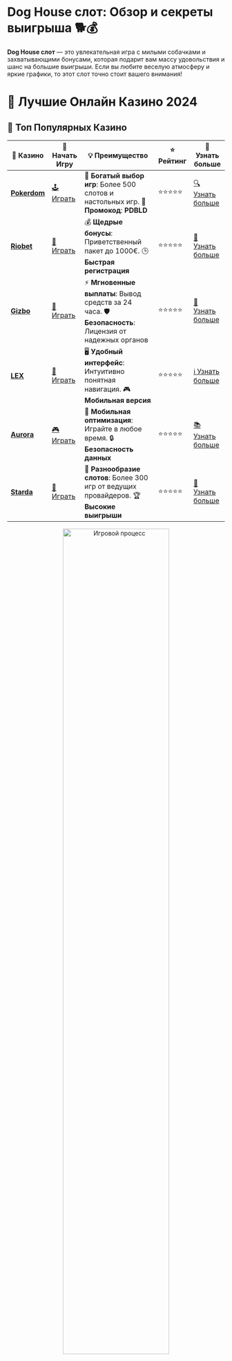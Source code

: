 # **Dog House слот**: Обзор и секреты выигрыша 🐕💰

**Dog House слот** — это увлекательная игра с милыми собачками и захватывающими бонусами, которая подарит вам массу удовольствия и шанс на большие выигрыши. Если вы любите веселую атмосферу и яркие графики, то этот слот точно стоит вашего внимания! 

# 🎰 Лучшие Онлайн Казино 2024

## 🌟 Топ Популярных Казино

| 🎲 **Казино** | 🔗 **Начать Игру** | 💡 **Преимущество** | ⭐ **Рейтинг** | 🔗 **Узнать больше** |
|--------------|---------------------|---------------------|----------------|----------------------|
| [**Pokerdom**](https://brandplay.link/4k77v2yx) | [🕹️ Играть](https://brandplay.link/4k77v2yx) | 🎉 **Богатый выбор игр**: Более 500 слотов и настольных игр. 🎁 **Промокод**: **PDBLD** | ⭐⭐⭐⭐⭐ | [🔍 Узнать больше](https://brandplay.link/4k77v2yx) |
| [**Riobet**](https://brandplay.link/7xBLTPyj) | [🎰 Играть](https://brandplay.link/7xBLTPyj) | 💰 **Щедрые бонусы**: Приветственный пакет до 1000€. 🕒 **Быстрая регистрация** | ⭐⭐⭐⭐⭐ | [📖 Узнать больше](https://brandplay.link/7xBLTPyj) |
| [**Gizbo**](https://brandplay.link/bprXw4YV) | [🎲 Играть](https://brandplay.link/bprXw4YV) | ⚡ **Мгновенные выплаты**: Вывод средств за 24 часа. 🛡️ **Безопасность**: Лицензия от надежных органов | ⭐⭐⭐⭐⭐ | [📝 Узнать больше](https://brandplay.link/bprXw4YV) |
| [**LEX**](https://brandplay.link/zW4hdDFV) | [🤑 Играть](https://brandplay.link/zW4hdDFV) | 🖥️ **Удобный интерфейс**: Интуитивно понятная навигация. 🎮 **Мобильная версия** | ⭐⭐⭐⭐⭐ | [ℹ️ Узнать больше](https://brandplay.link/zW4hdDFV) |
| [**Aurora**](https://10trafic-stat2.com/click/668546556bcc6313411604bd/6766/13032/subaccount) | [🎮 Играть](https://10trafic-stat2.com/click/668546556bcc6313411604bd/6766/13032/subaccount) | 📱 **Мобильная оптимизация**: Играйте в любое время. 🔒 **Безопасность данных** | ⭐⭐⭐⭐⭐ | [📚 Узнать больше](https://10trafic-stat2.com/click/668546556bcc6313411604bd/6766/13032/subaccount) |
| [**Starda**](https://brandplay.link/fB7xwRFL) | [🎯 Играть](https://brandplay.link/fB7xwRFL) | 🎰 **Разнообразие слотов**: Более 300 игр от ведущих провайдеров. 🏆 **Высокие выигрыши** | ⭐⭐⭐⭐⭐ | [🔎 Узнать больше](https://brandplay.link/fB7xwRFL) |

<div align="center">
    <img src="https://i.pinimg.com/originals/87/9e/b9/879eb9354dd0699582408b68f2e253b2.gif" alt="Игровой процесс" width="70%">
</div>

## 💎 Лучшие Бонусы и Акции

| 🎲 **Казино** | 🔗 **Начать Игру** | 💡 **Преимущество** | ⭐ **Рейтинг** | 🔗 **Узнать больше** |
|--------------|---------------------|---------------------|----------------|----------------------|
| [**Kometa**](https://brandplay.link/8ZymQJV8) | [🎰 Играть](https://brandplay.link/8ZymQJV8) | 🎁 **Эксклюзивные бонусы**: Регулярные акции и промо. 🔄 **Программы лояльности** | ⭐⭐⭐⭐☆ | [🔍 Узнать больше](https://brandplay.link/8ZymQJV8) |
| [**R7**](https://brandplay.link/bMd3Yjsw) | [🕹️ Играть](https://brandplay.link/bMd3Yjsw) | 🕒 **Круглосуточная поддержка**: Всегда на связи. 💸 **Высокие лимиты** | ⭐⭐⭐⭐☆ | [📖 Узнать больше](https://brandplay.link/bMd3Yjsw) |
| [**7K**](https://brandplay.link/BvQyFShp) | [🎲 Играть](https://brandplay.link/BvQyFShp) | 🌟 **Эксклюзивные бонусы**: Только для VIP игроков. 🎉 **Сезонные акции** | ⭐⭐⭐⭐☆ | [📝 Узнать больше](https://brandplay.link/BvQyFShp) |
| [**Kent**](https://brandplay.link/Fv2WP3js) | [🤑 Играть](https://brandplay.link/Fv2WP3js) | 📈 **Высокий RTP**: Более 98%. 💼 **Профессиональная поддержка** | ⭐⭐⭐⭐☆ | [ℹ️ Узнать больше](https://brandplay.link/Fv2WP3js) |
| [**1Xslots**](https://brandplay.link/hSB1khtr) | [🎮 Играть](https://brandplay.link/hSB1khtr) | 🎉 **Множество акций**: Еженедельные бонусы и турниры. 🛡️ **Безопасность** | ⭐⭐⭐⭐☆ | [📚 Узнать больше](https://brandplay.link/hSB1khtr) |
| [**Gama**](https://brandplay.link/j6NMKsDz) | [🎯 Играть](https://brandplay.link/j6NMKsDz) | 🔍 **Интуитивный интерфейс**: Легкость использования. 🏅 **Престижные турниры** | ⭐⭐⭐⭐☆ | [🔎 Узнать больше](https://brandplay.link/j6NMKsDz) |

<div align="center">
    <img src="https://i.pinimg.com/originals/87/9e/b9/879eb9354dd0699582408b68f2e253b2.gif" alt="Игровой процесс" width="70%">
</div>

## 🚀 Быстрые Выигрыши и Поддержка

| 🎲 **Казино** | 🔗 **Начать Игру** | 💡 **Преимущество** | ⭐ **Рейтинг** | 🔗 **Узнать больше** |
|--------------|---------------------|---------------------|----------------|----------------------|
| [**Onion**](https://brandplay.link/zBGRVpQ9) | [🎰 Играть](https://brandplay.link/zBGRVpQ9) | 🤑 **Низкие ставки**: Идеально для начинающих. 🔄 **Быстрые выводы** | ⭐⭐⭐⭐☆ | [🔍 Узнать больше](https://brandplay.link/zBGRVpQ9) |
| [**Чемпион**](https://temon-gter.cfd/go/lRq?p80412p304504pcc44t17455) | [🕹️ Играть](https://temon-gter.cfd/go/lRq?p80412p304504pcc44t17455) | 🏅 **Лояльная программа**: Награды за активность. 🎁 **Ежемесячные бонусы** | ⭐⭐⭐⭐☆ | [📖 Узнать больше](https://temon-gter.cfd/go/lRq?p80412p304504pcc44t17455) |
| [**Vavada**](https://vavadapartner.pro/?promo=ea5c9275-6854-4505-94fc-95ab18221945-linkb2) | [🎲 Играть](https://vavadapartner.pro/?promo=ea5c9275-6854-4505-94fc-95ab18221945-linkb2) | 🚀 **Быстрая регистрация**: Начните играть мгновенно. 🔐 **Безопасные транзакции** | ⭐⭐⭐⭐☆ | [📝 Узнать больше](https://vavadapartner.pro/?promo=ea5c9275-6854-4505-94fc-95ab18221945-linkb2) |
| [**Friends**](https://gofriends.kim/linkb2) | [🤑 Играть](https://gofriends.kim/linkb2) | 🤝 **Социальные игры**: Играйте с друзьями. 🌐 **Мультиплатформенность** | ⭐⭐⭐⭐☆ | [ℹ️ Узнать больше](https://gofriends.kim/linkb2) |
| [**1WIN**](https://brandplay.link/smXVpBbG) | [🎮 Играть](https://brandplay.link/smXVpBbG) | 🏆 **Спортивные ставки**: Широкий выбор видов спорта. 💵 **Высокие коэффициенты** | ⭐⭐⭐⭐☆ | [📚 Узнать больше](https://brandplay.link/smXVpBbG) |
| [**Drip**](https://drp-ircp01.com/c07e6a3db) | [🎯 Играть](https://drp-ircp01.com/c07e6a3db) | 🌐 **Инновационные игры**: Новейшие игровые технологии. 🛡️ **Высокая безопасность** | ⭐⭐⭐⭐☆ | [🔎 Узнать больше](https://drp-ircp01.com/c07e6a3db) |
| [**JoyCasino**](https://rpc30.call2me.pro/?/ru/registration?apkpop=0&partner=p24970p3291217pc98f) | [🎰 Играть](https://rpc30.call2me.pro/?/ru/registration?apkpop=0&partner=p24970p3291217pc98f) | 🎁 **Приятные бонусы**: Ежедневные акции и подарки. 🕹️ **Разнообразие игр** | ⭐⭐⭐⭐☆ | [🔍 Узнать больше](https://rpc30.call2me.pro/?/ru/registration?apkpop=0&partner=p24970p3291217pc98f) |

---

✨ **Выбирайте лучшее казино для себя и наслаждайтесь игрой! Удачи!** ✨
![Dog House слот](https://i.pinimg.com/originals/a9/29/6e/a9296ea1cf6a7c20a985e593451f0323.png)

**Dog House слот** — это пятибарабанная игра с 20 линиями выплат, которая предлагает игрокам уникальную возможность для больших выигрышей. Слот оснащен множеством бонусных функций, таких как **свободные вращения**, **дикие символы** и **множители**, которые могут значительно повысить ваши шансы на выигрыш.

Этот слот пронизан атмосферой дружбы с пушистыми питомцами 🐕, где каждый символ на барабанах напоминает вам о верных друзьях. Игрокам предстоит встретить забавных собак, таких как лабрадор и чихуахуа, которые будут помогать в поисках крупных выигрышей!

### Особенности **Dog House слот**

1. **Дикие символы (Wilds)**  
   Дикие символы, представленные в виде домика для собак 🏠, заменяют другие символы, увеличивая шансы на создание выигрышных комбинаций.

2. **Бонусные вращения (Free Spins)**  
   При выпадении трех или более символов с косточками, игроки могут активировать бонусную игру, в которой предоставляется несколько бесплатных вращений с дополнительными бонусами.

3. **Множители**  
   В бонусной игре активируются множители, которые могут значительно увеличить выигрыш до х4, х6 и даже х9! 💥

4. **Классная графика и звук**  
   Слот выделяется яркими и мультяшными изображениями с изображениями собак, а также веселой и энергичной музыкой, что делает игровой процесс еще более увлекательным.

### Как играть в **Dog House слот**?

Играть в **Dog House слот** достаточно просто! Вот несколько шагов, чтобы начать:

1. **Выберите размер ставки**  
   Определите, сколько вы хотите поставить на каждое вращение. Размер ставок варьируется от 0,20 до 100 монет, что подходит как для новичков, так и для опытных игроков.

2. **Запустите барабаны**  
   Нажмите на кнопку «Spin», чтобы начать игру. Вы можете также использовать автоспин, чтобы автоматизировать процесс.

3. **Ожидайте бонусов**  
   Не забывайте про бонусные символы! Призовые вращения с мультипликаторами могут подарить вам фантастические выигрыши.

### Стратегии для выигрыша в **Dog House слот** 🏆

Хотя в слотах невозможно полностью контролировать результат (все зависит от генератора случайных чисел), есть несколько стратегий, которые помогут вам максимизировать шансы на победу:

- **Управление бюджетом**. Установите для себя лимиты на выигрыш и проигрыш, чтобы не потерять все средства за один подход.
- **Использование бонусов**. Активируйте бонусные вращения, чтобы увеличить количество выигрышных комбинаций и получить дополнительные множители.
- **Регулярные ставки**. Играйте с небольшой ставкой, чтобы увеличить количество вращений и шансов на активацию бонусной функции.

### Почему стоит играть в **Dog House слот**?

- **Большие выигрыши** — возможность получить значительные выигрыши благодаря диким символам и бонусам.
- **Милые и забавные персонажи** — собаки в игре создают уникальную атмосферу.
- **Простота в использовании** — интуитивно понятный интерфейс, который легко освоить даже новичку.

### Где играть в **Dog House слот**?

Вы можете найти **Dog House слот** в большинстве онлайн-казино, которые предлагают игры от Pragmatic Play. Подберите сайт, который вам наиболее подходит, зарегистрируйтесь и наслаждайтесь игрой!

### Заключение

**Dog House слот** — это отличная возможность для тех, кто хочет насладиться яркой игрой с собачьей тематикой и при этом получить большие выигрыши. Не забывайте о бонусах и множителях, и удача обязательно будет на вашей стороне! 🐕🎰

Готовы ли вы вступить в игру и испытать удачу с милыми питомцами? Удачи в поисках выигрыша! 🍀🎉
